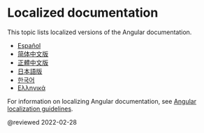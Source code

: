 # Localized documentation

This topic lists localized versions of the Angular documentation.

* [Español](http://docs.angular.lat) <!-- Español -->
* [简体中文版](https://angular.cn) <!-- 简体中文版 -->
* [正體中文版](https://angular.tw) <!-- 正體中文版 -->
* [日本語版](https://angular.jp) <!-- 日本語版 -->
* [한국어](https://angular.kr) <!-- 한국어 -->
* [Ελληνικά](https://angular-gr.web.app) <!-- Ελληνικά -->

For information on localizing Angular documentation, see [Angular localization guidelines](guide/localizing-angular).

<!-- links -->

<!-- external links -->

<!-- end links -->

@reviewed 2022-02-28

